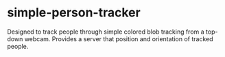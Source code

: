 # simple-person-tracker
Designed to track people through simple colored blob tracking from a top-down webcam. Provides a server that position and orientation of tracked people.

